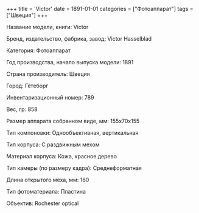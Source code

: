 +++
title = 'Victor'
date = 1891-01-01
categories = ["Фотоаппарат"]
tags = ["Швеция"]
+++

Название модели, книги: Victor

Бренд, издательство, фабрика, завод: Victor Hasselblad

Категория: Фотоаппарат

Год производства, начало выпуска модели: 1891

Страна производитель: Швеция

Город: Гётеборг

Инвентаризационный номер: 789

Вес, гр: 858

Размер аппарата  собранном виде, мм: 155х70х155

Тип компоновки: Однообъективная, вертикальная

Тип корпуса: С раздвижным мехом

Материал корпуса: Кожа, красное дерево

Тип камеры (по размеру кадра): Среднеформатная

Длина открытого меха, мм: 160

Тип фотоматериала: Пластина

Объектив: Rochester optical

